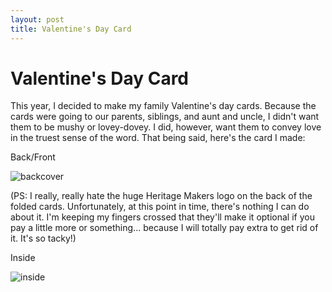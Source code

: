```yaml
---
layout: post
title: Valentine's Day Card
---
```


# Valentine's Day Card

This year, I decided to make my family Valentine's day cards. Because the cards were 
going to our parents, siblings, and aunt and uncle, I didn't want them to be mushy 
or lovey-dovey. I did, however, want them to convey love in the truest sense of the 
word. That being said, here's the card I made:

Back/Front


![backcover](http://i1230.photobucket.com/albums/ee481/ptkatz/Blog%20Pictures/2012valentinescover.jpg)

(PS: I really, really hate the huge Heritage Makers logo on the back of the folded 
cards. Unfortunately, at this point in time, there's nothing I can do about it. I'm 
keeping my fingers crossed that they'll make it optional if you pay a little more 
or something... because I will totally pay extra to get rid of it. It's so tacky!)

Inside

![inside](http://i1230.photobucket.com/albums/ee481/ptkatz/Blog%20Pictures/2012valentineinside.jpg)

